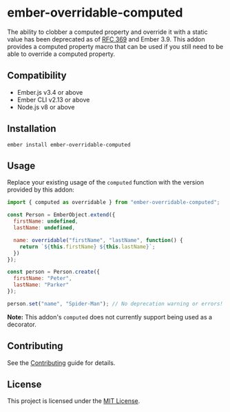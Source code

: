 # ember-overridable-computed

The ability to clobber a computed property and override it with a static value has been deprecated as of [RFC 369](https://emberjs.github.io/rfcs/0369-deprecate-computed-clobberability.html) and Ember 3.9. This addon provides a computed property macro that can be used if you still need to be able to override a computed property.

## Compatibility

- Ember.js v3.4 or above
- Ember CLI v2.13 or above
- Node.js v8 or above

## Installation

```
ember install ember-overridable-computed
```

## Usage

Replace your existing usage of the `computed` function with the version provided by this addon:

```js
import { computed as overridable } from "ember-overridable-computed";

const Person = EmberObject.extend({
  firstName: undefined,
  lastName: undefined,

  name: overridable("firstName", "lastName", function() {
    return `${this.firstName} ${this.lastName}`;
  })
});

const person = Person.create({
  firstName: "Peter",
  lastName: "Parker"
});

person.set("name", "Spider-Man"); // No deprecation warning or errors!
```

**Note:** This addon's `computed` does not currently support being used as a decorator.

## Contributing

See the [Contributing](CONTRIBUTING.md) guide for details.

## License

This project is licensed under the [MIT License](LICENSE.md).
